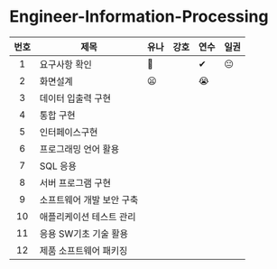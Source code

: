 # Engineer-Information-Processing
|번호|제목|유나|강호|연수|일권|
|:---:|---|---|---|---|---|
|1|요구사항 확인|🤢||✔|😐|
|2|화면설계|😦||😭||
|3|데이터 입출력 구현|||||
|4|통합 구현|||||
|5|인터페이스구현|||||
|6|프로그래밍 언어 활용|||||
|7|SQL 응용|||||
|8|서버 프로그램 구현|||||
|9|소프트웨어 개발 보안 구축|||||
|10|애플리케이션 테스트 관리|||||
|11|응용 SW기초 기술 활용|||||
|12|제품 소프트웨어 패키징||||| 

